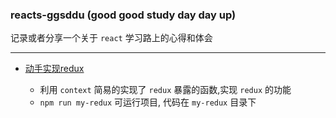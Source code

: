 ### reacts-ggsddu (good good study day day up)

记录或者分享一个关于 `react` 学习路上的心得和体会

---

- [动手实现redux](https://github.com/Hazyzh/reacts-ggsddu/blob/master/docs/my-redux.MD)

	- 利用 `context` 简易的实现了 `redux` 暴露的函数,实现 `redux` 的功能
	- `npm run my-redux` 可运行项目, 代码在 `my-redux` 目录下

